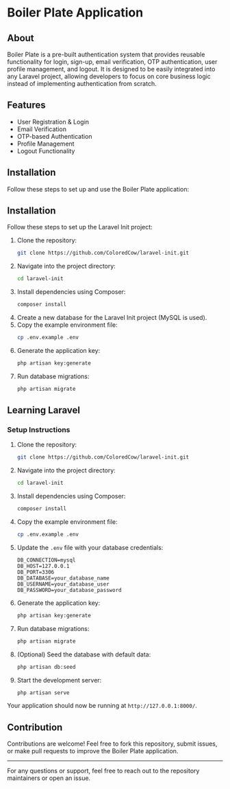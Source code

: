 
# Boiler Plate Application

## About

Boiler Plate is a pre-built authentication system that provides reusable functionality for login, sign-up, email verification, OTP authentication, user profile management, and logout. It is designed to be easily integrated into any Laravel project, allowing developers to focus on core business logic instead of implementing authentication from scratch.

## Features
- User Registration & Login
- Email Verification
- OTP-based Authentication
- Profile Management
- Logout Functionality

## Installation

Follow these steps to set up and use the Boiler Plate application:

## Installation

Follow these steps to set up the Laravel Init project:

1. Clone the repository:
   ```sh
   git clone https://github.com/ColoredCow/laravel-init.git
   ```
2. Navigate into the project directory:
   ```sh
   cd laravel-init
   ```
3. Install dependencies using Composer:
   ```sh
   composer install
   ```
4. Create a new database for the Laravel Init project (MySQL is used).
5. Copy the example environment file:
   ```sh
   cp .env.example .env
   ```
6. Generate the application key:
   ```sh
   php artisan key:generate
   ```
7. Run database migrations:
   ```sh
   php artisan migrate
   ```

## Learning Laravel


### Setup Instructions

1. Clone the repository:
   ```sh
   git clone https://github.com/ColoredCow/laravel-init.git
   ```

2. Navigate into the project directory:
   ```sh
   cd laravel-init
   ```

3. Install dependencies using Composer:
   ```sh
   composer install
   ```

4. Copy the example environment file:
   ```sh
   cp .env.example .env
   ```

5. Update the `.env` file with your database credentials:
   ```env
   DB_CONNECTION=mysql
   DB_HOST=127.0.0.1
   DB_PORT=3306
   DB_DATABASE=your_database_name
   DB_USERNAME=your_database_user
   DB_PASSWORD=your_database_password
   ```

6. Generate the application key:
   ```sh
   php artisan key:generate
   ```

7. Run database migrations:
   ```sh
   php artisan migrate
   ```

8. (Optional) Seed the database with default data:
   ```sh
   php artisan db:seed
   ```

9. Start the development server:
   ```sh
   php artisan serve
   ```

Your application should now be running at `http://127.0.0.1:8000/`.

## Contribution
Contributions are welcome! Feel free to fork this repository, submit issues, or make pull requests to improve the Boiler Plate application.

---

For any questions or support, feel free to reach out to the repository maintainers or open an issue.